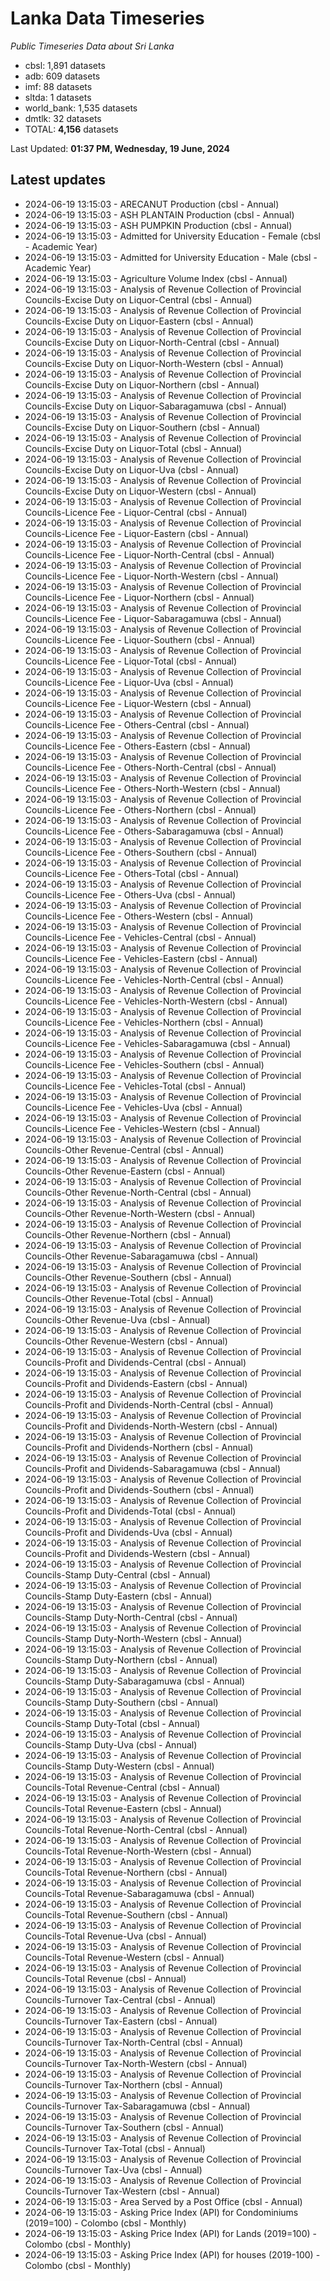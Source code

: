 # Lanka Data Timeseries
*Public Timeseries Data about Sri Lanka*

* cbsl: 1,891 datasets
* adb: 609 datasets
* imf: 88 datasets
* sltda: 1 datasets
* world_bank: 1,535 datasets
* dmtlk: 32 datasets
* TOTAL: **4,156** datasets

Last Updated: **01:37 PM, Wednesday, 19 June, 2024**

## Latest updates

* 2024-06-19 13:15:03 - ARECANUT Production (cbsl - Annual)
* 2024-06-19 13:15:03 - ASH PLANTAIN Production (cbsl - Annual)
* 2024-06-19 13:15:03 - ASH PUMPKIN Production (cbsl - Annual)
* 2024-06-19 13:15:03 - Admitted for University Education - Female (cbsl - Academic Year)
* 2024-06-19 13:15:03 - Admitted for University Education - Male (cbsl - Academic Year)
* 2024-06-19 13:15:03 - Agriculture Volume Index (cbsl - Annual)
* 2024-06-19 13:15:03 - Analysis of Revenue Collection of Provincial Councils-Excise Duty on Liquor-Central (cbsl - Annual)
* 2024-06-19 13:15:03 - Analysis of Revenue Collection of Provincial Councils-Excise Duty on Liquor-Eastern (cbsl - Annual)
* 2024-06-19 13:15:03 - Analysis of Revenue Collection of Provincial Councils-Excise Duty on Liquor-North-Central (cbsl - Annual)
* 2024-06-19 13:15:03 - Analysis of Revenue Collection of Provincial Councils-Excise Duty on Liquor-North-Western (cbsl - Annual)
* 2024-06-19 13:15:03 - Analysis of Revenue Collection of Provincial Councils-Excise Duty on Liquor-Northern (cbsl - Annual)
* 2024-06-19 13:15:03 - Analysis of Revenue Collection of Provincial Councils-Excise Duty on Liquor-Sabaragamuwa (cbsl - Annual)
* 2024-06-19 13:15:03 - Analysis of Revenue Collection of Provincial Councils-Excise Duty on Liquor-Southern (cbsl - Annual)
* 2024-06-19 13:15:03 - Analysis of Revenue Collection of Provincial Councils-Excise Duty on Liquor-Total (cbsl - Annual)
* 2024-06-19 13:15:03 - Analysis of Revenue Collection of Provincial Councils-Excise Duty on Liquor-Uva (cbsl - Annual)
* 2024-06-19 13:15:03 - Analysis of Revenue Collection of Provincial Councils-Excise Duty on Liquor-Western (cbsl - Annual)
* 2024-06-19 13:15:03 - Analysis of Revenue Collection of Provincial Councils-Licence Fee - Liquor-Central (cbsl - Annual)
* 2024-06-19 13:15:03 - Analysis of Revenue Collection of Provincial Councils-Licence Fee - Liquor-Eastern (cbsl - Annual)
* 2024-06-19 13:15:03 - Analysis of Revenue Collection of Provincial Councils-Licence Fee - Liquor-North-Central (cbsl - Annual)
* 2024-06-19 13:15:03 - Analysis of Revenue Collection of Provincial Councils-Licence Fee - Liquor-North-Western (cbsl - Annual)
* 2024-06-19 13:15:03 - Analysis of Revenue Collection of Provincial Councils-Licence Fee - Liquor-Northern (cbsl - Annual)
* 2024-06-19 13:15:03 - Analysis of Revenue Collection of Provincial Councils-Licence Fee - Liquor-Sabaragamuwa (cbsl - Annual)
* 2024-06-19 13:15:03 - Analysis of Revenue Collection of Provincial Councils-Licence Fee - Liquor-Southern (cbsl - Annual)
* 2024-06-19 13:15:03 - Analysis of Revenue Collection of Provincial Councils-Licence Fee - Liquor-Total (cbsl - Annual)
* 2024-06-19 13:15:03 - Analysis of Revenue Collection of Provincial Councils-Licence Fee - Liquor-Uva (cbsl - Annual)
* 2024-06-19 13:15:03 - Analysis of Revenue Collection of Provincial Councils-Licence Fee - Liquor-Western (cbsl - Annual)
* 2024-06-19 13:15:03 - Analysis of Revenue Collection of Provincial Councils-Licence Fee - Others-Central (cbsl - Annual)
* 2024-06-19 13:15:03 - Analysis of Revenue Collection of Provincial Councils-Licence Fee - Others-Eastern (cbsl - Annual)
* 2024-06-19 13:15:03 - Analysis of Revenue Collection of Provincial Councils-Licence Fee - Others-North-Central (cbsl - Annual)
* 2024-06-19 13:15:03 - Analysis of Revenue Collection of Provincial Councils-Licence Fee - Others-North-Western (cbsl - Annual)
* 2024-06-19 13:15:03 - Analysis of Revenue Collection of Provincial Councils-Licence Fee - Others-Northern (cbsl - Annual)
* 2024-06-19 13:15:03 - Analysis of Revenue Collection of Provincial Councils-Licence Fee - Others-Sabaragamuwa (cbsl - Annual)
* 2024-06-19 13:15:03 - Analysis of Revenue Collection of Provincial Councils-Licence Fee - Others-Southern (cbsl - Annual)
* 2024-06-19 13:15:03 - Analysis of Revenue Collection of Provincial Councils-Licence Fee - Others-Total (cbsl - Annual)
* 2024-06-19 13:15:03 - Analysis of Revenue Collection of Provincial Councils-Licence Fee - Others-Uva (cbsl - Annual)
* 2024-06-19 13:15:03 - Analysis of Revenue Collection of Provincial Councils-Licence Fee - Others-Western (cbsl - Annual)
* 2024-06-19 13:15:03 - Analysis of Revenue Collection of Provincial Councils-Licence Fee - Vehicles-Central (cbsl - Annual)
* 2024-06-19 13:15:03 - Analysis of Revenue Collection of Provincial Councils-Licence Fee - Vehicles-Eastern (cbsl - Annual)
* 2024-06-19 13:15:03 - Analysis of Revenue Collection of Provincial Councils-Licence Fee - Vehicles-North-Central (cbsl - Annual)
* 2024-06-19 13:15:03 - Analysis of Revenue Collection of Provincial Councils-Licence Fee - Vehicles-North-Western (cbsl - Annual)
* 2024-06-19 13:15:03 - Analysis of Revenue Collection of Provincial Councils-Licence Fee - Vehicles-Northern (cbsl - Annual)
* 2024-06-19 13:15:03 - Analysis of Revenue Collection of Provincial Councils-Licence Fee - Vehicles-Sabaragamuwa (cbsl - Annual)
* 2024-06-19 13:15:03 - Analysis of Revenue Collection of Provincial Councils-Licence Fee - Vehicles-Southern (cbsl - Annual)
* 2024-06-19 13:15:03 - Analysis of Revenue Collection of Provincial Councils-Licence Fee - Vehicles-Total (cbsl - Annual)
* 2024-06-19 13:15:03 - Analysis of Revenue Collection of Provincial Councils-Licence Fee - Vehicles-Uva (cbsl - Annual)
* 2024-06-19 13:15:03 - Analysis of Revenue Collection of Provincial Councils-Licence Fee - Vehicles-Western (cbsl - Annual)
* 2024-06-19 13:15:03 - Analysis of Revenue Collection of Provincial Councils-Other Revenue-Central (cbsl - Annual)
* 2024-06-19 13:15:03 - Analysis of Revenue Collection of Provincial Councils-Other Revenue-Eastern (cbsl - Annual)
* 2024-06-19 13:15:03 - Analysis of Revenue Collection of Provincial Councils-Other Revenue-North-Central (cbsl - Annual)
* 2024-06-19 13:15:03 - Analysis of Revenue Collection of Provincial Councils-Other Revenue-North-Western (cbsl - Annual)
* 2024-06-19 13:15:03 - Analysis of Revenue Collection of Provincial Councils-Other Revenue-Northern (cbsl - Annual)
* 2024-06-19 13:15:03 - Analysis of Revenue Collection of Provincial Councils-Other Revenue-Sabaragamuwa (cbsl - Annual)
* 2024-06-19 13:15:03 - Analysis of Revenue Collection of Provincial Councils-Other Revenue-Southern (cbsl - Annual)
* 2024-06-19 13:15:03 - Analysis of Revenue Collection of Provincial Councils-Other Revenue-Total (cbsl - Annual)
* 2024-06-19 13:15:03 - Analysis of Revenue Collection of Provincial Councils-Other Revenue-Uva (cbsl - Annual)
* 2024-06-19 13:15:03 - Analysis of Revenue Collection of Provincial Councils-Other Revenue-Western (cbsl - Annual)
* 2024-06-19 13:15:03 - Analysis of Revenue Collection of Provincial Councils-Profit and Dividends-Central (cbsl - Annual)
* 2024-06-19 13:15:03 - Analysis of Revenue Collection of Provincial Councils-Profit and Dividends-Eastern (cbsl - Annual)
* 2024-06-19 13:15:03 - Analysis of Revenue Collection of Provincial Councils-Profit and Dividends-North-Central (cbsl - Annual)
* 2024-06-19 13:15:03 - Analysis of Revenue Collection of Provincial Councils-Profit and Dividends-North-Western (cbsl - Annual)
* 2024-06-19 13:15:03 - Analysis of Revenue Collection of Provincial Councils-Profit and Dividends-Northern (cbsl - Annual)
* 2024-06-19 13:15:03 - Analysis of Revenue Collection of Provincial Councils-Profit and Dividends-Sabaragamuwa (cbsl - Annual)
* 2024-06-19 13:15:03 - Analysis of Revenue Collection of Provincial Councils-Profit and Dividends-Southern (cbsl - Annual)
* 2024-06-19 13:15:03 - Analysis of Revenue Collection of Provincial Councils-Profit and Dividends-Total (cbsl - Annual)
* 2024-06-19 13:15:03 - Analysis of Revenue Collection of Provincial Councils-Profit and Dividends-Uva (cbsl - Annual)
* 2024-06-19 13:15:03 - Analysis of Revenue Collection of Provincial Councils-Profit and Dividends-Western (cbsl - Annual)
* 2024-06-19 13:15:03 - Analysis of Revenue Collection of Provincial Councils-Stamp Duty-Central (cbsl - Annual)
* 2024-06-19 13:15:03 - Analysis of Revenue Collection of Provincial Councils-Stamp Duty-Eastern (cbsl - Annual)
* 2024-06-19 13:15:03 - Analysis of Revenue Collection of Provincial Councils-Stamp Duty-North-Central (cbsl - Annual)
* 2024-06-19 13:15:03 - Analysis of Revenue Collection of Provincial Councils-Stamp Duty-North-Western (cbsl - Annual)
* 2024-06-19 13:15:03 - Analysis of Revenue Collection of Provincial Councils-Stamp Duty-Northern (cbsl - Annual)
* 2024-06-19 13:15:03 - Analysis of Revenue Collection of Provincial Councils-Stamp Duty-Sabaragamuwa (cbsl - Annual)
* 2024-06-19 13:15:03 - Analysis of Revenue Collection of Provincial Councils-Stamp Duty-Southern (cbsl - Annual)
* 2024-06-19 13:15:03 - Analysis of Revenue Collection of Provincial Councils-Stamp Duty-Total (cbsl - Annual)
* 2024-06-19 13:15:03 - Analysis of Revenue Collection of Provincial Councils-Stamp Duty-Uva (cbsl - Annual)
* 2024-06-19 13:15:03 - Analysis of Revenue Collection of Provincial Councils-Stamp Duty-Western (cbsl - Annual)
* 2024-06-19 13:15:03 - Analysis of Revenue Collection of Provincial Councils-Total Revenue-Central (cbsl - Annual)
* 2024-06-19 13:15:03 - Analysis of Revenue Collection of Provincial Councils-Total Revenue-Eastern (cbsl - Annual)
* 2024-06-19 13:15:03 - Analysis of Revenue Collection of Provincial Councils-Total Revenue-North-Central (cbsl - Annual)
* 2024-06-19 13:15:03 - Analysis of Revenue Collection of Provincial Councils-Total Revenue-North-Western (cbsl - Annual)
* 2024-06-19 13:15:03 - Analysis of Revenue Collection of Provincial Councils-Total Revenue-Northern (cbsl - Annual)
* 2024-06-19 13:15:03 - Analysis of Revenue Collection of Provincial Councils-Total Revenue-Sabaragamuwa (cbsl - Annual)
* 2024-06-19 13:15:03 - Analysis of Revenue Collection of Provincial Councils-Total Revenue-Southern (cbsl - Annual)
* 2024-06-19 13:15:03 - Analysis of Revenue Collection of Provincial Councils-Total Revenue-Uva (cbsl - Annual)
* 2024-06-19 13:15:03 - Analysis of Revenue Collection of Provincial Councils-Total Revenue-Western (cbsl - Annual)
* 2024-06-19 13:15:03 - Analysis of Revenue Collection of Provincial Councils-Total Revenue (cbsl - Annual)
* 2024-06-19 13:15:03 - Analysis of Revenue Collection of Provincial Councils-Turnover Tax-Central (cbsl - Annual)
* 2024-06-19 13:15:03 - Analysis of Revenue Collection of Provincial Councils-Turnover Tax-Eastern (cbsl - Annual)
* 2024-06-19 13:15:03 - Analysis of Revenue Collection of Provincial Councils-Turnover Tax-North-Central (cbsl - Annual)
* 2024-06-19 13:15:03 - Analysis of Revenue Collection of Provincial Councils-Turnover Tax-North-Western (cbsl - Annual)
* 2024-06-19 13:15:03 - Analysis of Revenue Collection of Provincial Councils-Turnover Tax-Northern (cbsl - Annual)
* 2024-06-19 13:15:03 - Analysis of Revenue Collection of Provincial Councils-Turnover Tax-Sabaragamuwa (cbsl - Annual)
* 2024-06-19 13:15:03 - Analysis of Revenue Collection of Provincial Councils-Turnover Tax-Southern (cbsl - Annual)
* 2024-06-19 13:15:03 - Analysis of Revenue Collection of Provincial Councils-Turnover Tax-Total (cbsl - Annual)
* 2024-06-19 13:15:03 - Analysis of Revenue Collection of Provincial Councils-Turnover Tax-Uva (cbsl - Annual)
* 2024-06-19 13:15:03 - Analysis of Revenue Collection of Provincial Councils-Turnover Tax-Western (cbsl - Annual)
* 2024-06-19 13:15:03 - Area Served by a Post Office (cbsl - Annual)
* 2024-06-19 13:15:03 - Asking Price Index (API) for Condominiums (2019=100) - Colombo (cbsl - Monthly)
* 2024-06-19 13:15:03 - Asking Price Index (API) for Lands (2019=100) - Colombo (cbsl - Monthly)
* 2024-06-19 13:15:03 - Asking Price Index (API) for houses (2019-100) - Colombo (cbsl - Monthly)